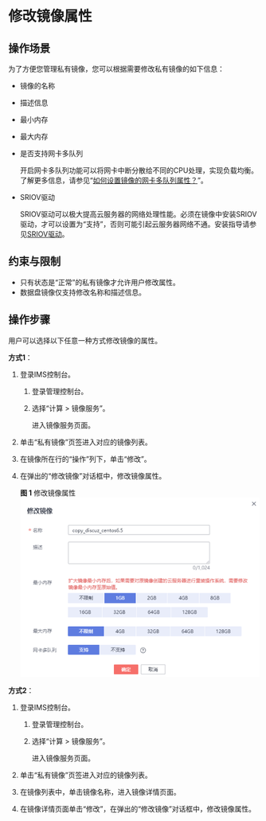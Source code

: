 # 修改镜像属性<a name="ims_01_0301"></a>

## 操作场景<a name="section995317518571"></a>

为了方便您管理私有镜像，您可以根据需要修改私有镜像的如下信息：

-   镜像的名称
-   描述信息
-   最小内存
-   最大内存
-   是否支持网卡多队列

    开启网卡多队列功能可以将网卡中断分散给不同的CPU处理，实现负载均衡。了解更多信息，请参见“[如何设置镜像的网卡多队列属性？](https://support.huaweicloud.com/ims_faq/ims_faq_0030.html)”。

-   SRIOV驱动

    SRIOV驱动可以极大提高云服务器的网络处理性能。必须在镜像中安装SRIOV驱动，才可以设置为“支持”，否则可能引起云服务器网络不通。安装指导请参见[SRIOV驱动](安装Linux特殊驱动.md#section94756508515)。


## 约束与限制<a name="section178221843510"></a>

-   只有状态是“正常”的私有镜像才允许用户修改属性。
-   数据盘镜像仅支持修改名称和描述信息。

## 操作步骤<a name="zh-cn_topic_0029124501_section3809703103253"></a>

用户可以选择以下任意一种方式修改镜像的属性。

**方式1**：

1.  登录IMS控制台。
    1.  登录管理控制台。
    2.  选择“计算 \> 镜像服务”。

        进入镜像服务页面。

2.  单击“私有镜像”页签进入对应的镜像列表。
3.  在镜像所在行的“操作”列下，单击“修改”。
4.  在弹出的“修改镜像”对话框中，修改镜像属性。

    **图 1**  修改镜像属性<a name="fig15416526101214"></a>  
    ![](figures/修改镜像属性.png "修改镜像属性")


**方式2**：

1.  登录IMS控制台。
    1.  登录管理控制台。
    2.  选择“计算 \> 镜像服务”。

        进入镜像服务页面。

2.  单击“私有镜像”页签进入对应的镜像列表。
3.  在镜像列表中，单击镜像名称，进入镜像详情页面。
4.  在镜像详情页面单击“修改”，在弹出的“修改镜像”对话框中，修改镜像属性。


